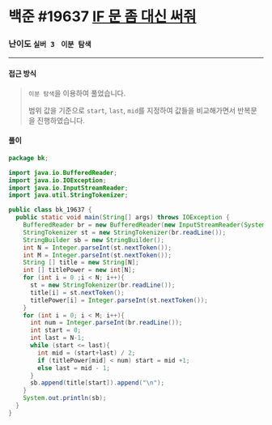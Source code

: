 # 백준 #19637 [IF 문 좀 대신 써줘](https://www.acmicpc.net/problem/19637)

### 난이도 `실버 3 ` `이분 탐색`

---

#### 접근 방식

> `이분 탐색`을 이용하여 풀었습니다.
>
> 범위 값을 기준으로 `start`, `last`, `mid`를 지정하여 값들을 비교해가면서 반복문을 진행하였습니다.

#### 풀이

```java
package bk;

import java.io.BufferedReader;
import java.io.IOException;
import java.io.InputStreamReader;
import java.util.StringTokenizer;

public class bk_19637 {
  public static void main(String[] args) throws IOException {
    BufferedReader br = new BufferedReader(new InputStreamReader(System.in));
    StringTokenizer st = new StringTokenizer(br.readLine());
    StringBuilder sb = new StringBuilder();
    int N = Integer.parseInt(st.nextToken());
    int M = Integer.parseInt(st.nextToken());
    String [] title = new String[N];
    int [] titlePower = new int[N];
    for (int i = 0 ;i < N; i++){
      st = new StringTokenizer(br.readLine());
      title[i] = st.nextToken();
      titlePower[i] = Integer.parseInt(st.nextToken());
    }
    for (int i = 0; i < M; i++){
      int num = Integer.parseInt(br.readLine());
      int start = 0;
      int last = N-1;
      while (start <= last){
        int mid = (start+last) / 2;
        if (titlePower[mid] < num) start = mid +1;
        else last = mid - 1;
      }
      sb.append(title[start]).append("\n");
    }
    System.out.println(sb);
  }
}
```

